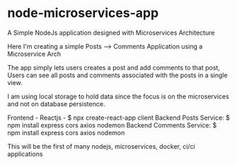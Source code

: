 # node-microservices-app

A Simple NodeJs application designed with Microservices Architecture

Here I'm creating a simple Posts --> Comments Application using a Microservice Arch

The app simply lets users creates a post and add comments to that post,
Users can see all posts and comments associated with the posts in a single view.

I am using local storage to hold data since the focus is on the microservices and not on database persistence.

Frontend - Reactjs - $ npx create-react-app client
Backend Posts Service: $ npm install express cors axios nodemon
Backend Comments Service: $ npm install express cors axios nodemon

This will be the first of many nodejs, microservices, docker, ci/ci applications
